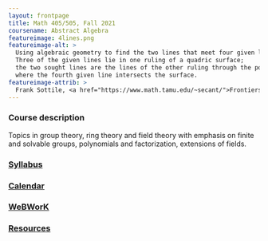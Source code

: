 ```yaml
---
layout: frontpage
title: Math 405/505, Fall 2021
coursename: Abstract Algebra
featureimage: 4lines.png
featureimage-alt: >
  Using algebraic geometry to find the two lines that meet four given lines.
  Three of the given lines lie in one ruling of a quadric surface;
  the two sought lines are the lines of the other ruling through the points
  where the fourth given line intersects the surface.
featureimage-attrib: >
  Frank Sottile, <a href="https://www.math.tamu.edu/~secant/">Frontiers of Reality in Schubert Calculus</a>
---
```


### Course description
Topics in group theory, ring theory and field theory
with emphasis on finite and solvable groups, polynomials and factorization,
extensions of fields.


### [Syllabus](syllabus)

### [Calendar](calendar)

### [WeBWorK](https://zeno.boisestate.edu/webwork2/)

### [Resources](resources)

